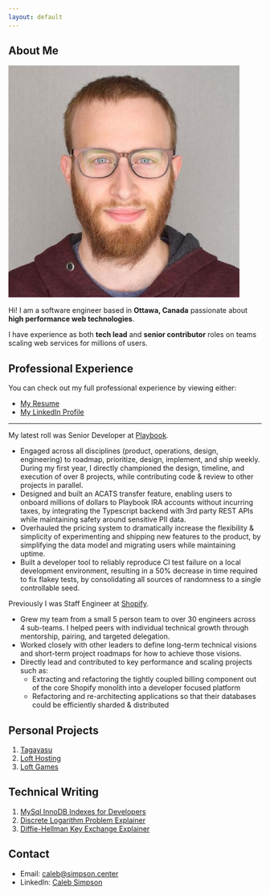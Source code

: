 ```yaml
---
layout: default
---
```


## About Me

<img class="profile-picture" src="professional_avatar.jfif">

Hi! I am a software engineer based in **Ottawa, Canada** passionate about **high performance web technologies**.

I have experience as both **tech lead** and **senior contributor** roles on teams scaling web services for millions of users.

## Professional Experience

You can check out my full professional experience by viewing either:
- [My Resume](/Caleb_Simpson_Resume_2024.pdf)
- [My LinkedIn Profile](https://www.linkedin.com/in/caleb-simpson-239b9b90/)

-------

My latest roll was Senior Developer at [Playbook](https://www.helloplaybook.com/).
* Engaged across all disciplines (product, operations, design, engineering) to roadmap, prioritize, design, implement, and ship weekly. During my first year, I directly championed the design, timeline, and execution of over 8 projects, while contributing code & review to other projects in parallel.
* Designed and built an ACATS transfer feature, enabling users to onboard millions of dollars to Playbook IRA accounts without incurring taxes, by integrating the Typescript backend with 3rd party REST APIs while maintaining safety around sensitive PII data.
* Overhauled the pricing system to dramatically increase the flexibility & simplicity of experimenting and shipping new features to the product, by simplifying the data model and migrating users while maintaining uptime.
* Built a developer tool to reliably reproduce CI test failure on a local development environment, resulting in a 50% decrease in time required to fix flakey tests, by consolidating all sources of randomness to a single controllable seed.


Previously I was Staff Engineer at [Shopify](https://shopify.com).
* Grew my team from a small 5 person team to over 30 engineers across 4 sub-teams. I helped peers with individual technical growth through mentorship, pairing, and targeted delegation.
* Worked closely with other leaders to define long-term technical visions and short-term project roadmaps for how to achieve those visions.
* Directly lead and contributed to key performance and scaling projects such as:
  * Extracting and refactoring the tightly coupled billing component out of the core Shopify monolith into a developer focused platform
  * Refactoring and re-architecting applications so that their databases could be efficiently sharded & distributed


## Personal Projects

1. [Tagayasu](https://tagayasu.xyz)
2. [Loft Hosting](https://loft.hosting)
3. [Loft Games](https://loft-games.com)

## Technical Writing

1. [MySql InnoDB Indexes for Developers](https://htlc.io/mysql-innodb-indexes-for-developers)
2. [Discrete Logarithm Problem Explainer](https://htlc.io/discrete-logarithm-problem)
3. [Diffie-Hellman Key Exchange Explainer](https://htlc.io/diffie-hellman-key-exchange)

## Contact

* Email: [caleb@simpson.center](mailto:caleb@simpson.center)
* LinkedIn: [Caleb Simpson](https://www.linkedin.com/in/caleb-simpson-239b9b90/)
